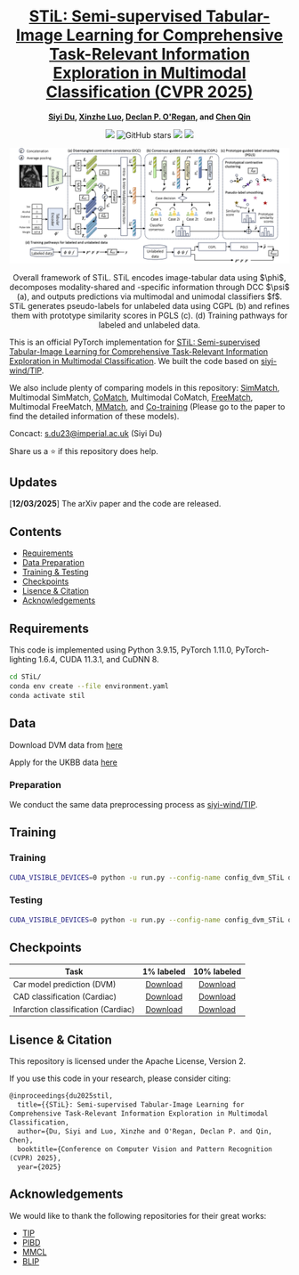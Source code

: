 <div align="center">

<h1><a href="http://arxiv.org/abs/2503.06277">STiL: Semi-supervised Tabular-Image Learning for Comprehensive Task-Relevant Information Exploration in Multimodal Classification (CVPR 2025)</a></h1>

**[Siyi Du](https://scholar.google.com.hk/citations?user=wZ4M4ecAAAAJ&hl=en&oi=ao), [Xinzhe Luo](https://scholar.google.com/citations?user=l-oyIaAAAAAJ&hl=en&oi=ao), [Declan P. O'Regan](https://scholar.google.com/citations?user=85u-LbAAAAAJ&hl=en&oi=ao), and [Chen Qin](https://scholar.google.com/citations?view_op=list_works&hl=en&hl=en&user=mTWrOqHOqjoC&pagesize=80&sortby=pubdate)** 

![](https://komarev.com/ghpvc/?username=siyi-windSTiL&label=visitors)
![GitHub stars](https://badgen.net/github/stars/siyi-wind/STiL)
[![](https://img.shields.io/badge/license-Apache--2.0-blue)](#License)
[![](https://img.shields.io/badge/arXiv-2503.06277-b31b1b.svg)](https://arxiv.org/abs/2503.06277)

</div>

![TIP](./Images/model.jpg)
<p align="center">Overall framework of STiL. STiL encodes image-tabular data using $\phi$, decomposes modality-shared and -specific information through DCC $\psi$ (a), and outputs predictions via multimodal and unimodal classifiers $f$. STiL generates pseudo-labels for unlabeled data using CGPL (b) and refines them with prototype similarity scores in PGLS (c). (d) Training pathways for labeled and unlabeled data.</p>

This is an official PyTorch implementation for [STiL: Semi-supervised Tabular-Image Learning for Comprehensive Task-Relevant Information Exploration in Multimodal Classification][1]. We built the code based on [siyi-wind/TIP](https://github.com/siyi-wind/TIP). 

We also include plenty of comparing models in this repository: [SimMatch](http://openaccess.thecvf.com/content/CVPR2022/html/Zheng_SimMatch_Semi-Supervised_Learning_With_Similarity_Matching_CVPR_2022_paper.html), Multimodal SimMatch, [CoMatch](http://openaccess.thecvf.com/content/ICCV2021/html/Li_CoMatch_Semi-Supervised_Learning_With_Contrastive_Graph_Regularization_ICCV_2021_paper.html), Multimodal CoMatch, [FreeMatch](https://arxiv.org/abs/2205.07246), Multimodal FreeMatch, [MMatch](https://ieeexplore.ieee.org/abstract/document/9733884), and [Co-training](https://dl.acm.org/doi/abs/10.1145/279943.279962) (Please go to the paper to find the detailed information of these models).

Concact: s.du23@imperial.ac.uk (Siyi Du)

Share us a :star: if this repository does help. 

## Updates
[**12/03/2025**] The arXiv paper and the code are released. 

## Contents
- [Requirements](#requirements)
- [Data Preparation](#data-preparation)
- [Training & Testing](#training--testing)
- [Checkpoints](#checkpoints)
- [Lisence & Citation](#lisence--citation)
- [Acknowledgements](#acknowledgements)

## Requirements
This code is implemented using Python 3.9.15, PyTorch 1.11.0, PyTorch-lighting 1.6.4, CUDA 11.3.1, and CuDNN 8.

```sh
cd STiL/
conda env create --file environment.yaml
conda activate stil
```

## Data
Download DVM data from [here][2]

Apply for the UKBB data [here][3]

### Preparation
We conduct the same data preprocessing process as [siyi-wind/TIP](https://github.com/siyi-wind/TIP).

## Training

### Training
```sh
CUDA_VISIBLE_DEVICES=0 python -u run.py --config-name config_dvm_STiL dataset=dvm_all_server_reordered_SemiPseudo_0.01 exp_name=train evaluate=True checkpoint={YOUR_PRETRAINED_CKPT_PATH}
```

### Testing
```sh
CUDA_VISIBLE_DEVICES=0 python -u run.py --config-name config_dvm_STiL dataset=dvm_all_server_reordered_SemiPseudo_0.01 exp_name=test test=True checkpoint={YOUR_TRAINED_CKPT_PATH}
```

## Checkpoints

Task | 1% labeled | 10% labeled
--- | :---: | :---: 
Car model prediction (DVM) | [Download](https://drive.google.com/drive/folders/1nWbmPOLdnoTDnr4zS56HPFkt-k656jM4?usp=sharing)  | [Download](https://drive.google.com/drive/folders/1F-hV_uh5BPjMc-cKY0hixsI7irWfRk3S?usp=sharing)
CAD classification (Cardiac) | [Download](https://drive.google.com/drive/folders/10ddCKsMpsSQEyt6F-c1qtM9PKXTM9xiR?usp=sharing) | [Download](https://drive.google.com/drive/folders/1Es9CkwxGz7jnU4RtSFcl9fhN5h0Y6y5q?usp=sharing)
Infarction classification (Cardiac) | [Download](https://drive.google.com/drive/folders/139MEzfdXvHg7lSRZKjbiO5mkd1mw8SwF?usp=sharing) | [Download](https://drive.google.com/drive/folders/11SXYjZQUWa6d5btK0Kh18d94L4Sr0369?usp=sharing)


## Lisence & Citation
This repository is licensed under the Apache License, Version 2.

If you use this code in your research, please consider citing:

```text
@inproceedings{du2025stil,
  title={{STiL}: Semi-supervised Tabular-Image Learning for Comprehensive Task-Relevant Information Exploration in Multimodal Classification,
  author={Du, Siyi and Luo, Xinzhe and O'Regan, Declan P. and Qin, Chen},
  booktitle={Conference on Computer Vision and Pattern Recognition (CVPR) 2025},
  year={2025}
```

## Acknowledgements
We would like to thank the following repositories for their great works:
* [TIP](https://github.com/siyi-wind/TIP)
* [PIBD](https://github.com/zylbuaa/PIBD)
* [MMCL](https://github.com/paulhager/MMCL-Tabular-Imaging)
* [BLIP](https://github.com/salesforce/BLIP)



[1]: http://arxiv.org/abs/2503.06277
[2]: https://deepvisualmarketing.github.io/
[3]: https://www.ukbiobank.ac.uk/enable-your-research/apply-for-access